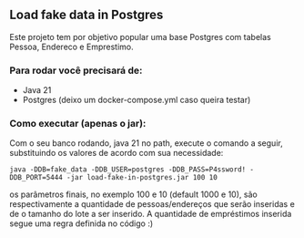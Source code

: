 ## Load fake data in Postgres
Este projeto tem por objetivo popular uma base Postgres com tabelas Pessoa, Endereco e Emprestimo.



### Para rodar você precisará de: 
- Java 21
- Postgres (deixo um docker-compose.yml caso queira testar)
### Como executar (apenas o jar):
Com o seu banco rodando, java 21 no path, execute o comando a seguir, substituindo os valores de acordo com sua necessidade:
  ```
  java -DDB=fake_data -DDB_USER=postgres -DDB_PASS=P4ssword! -DDB_PORT=5444 -jar load-fake-in-postgres.jar 100 10
  ```
os parâmetros finais, no exemplo 100 e 10 (default 1000 e 10), são respectivamente a quantidade de pessoas/endereços que serão inseridas e de o tamanho do lote a ser inserido. A quantidade de empréstimos inserida segue uma regra definida no código :)

